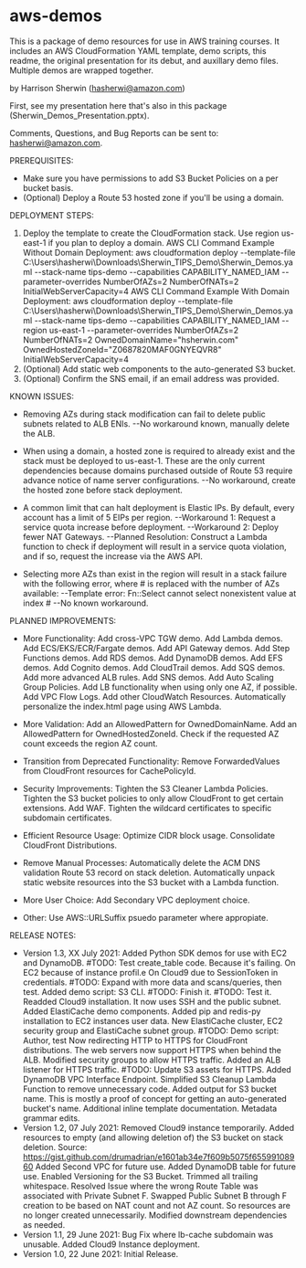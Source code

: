 # aws-demos

This is a package of demo resources for use in AWS training courses. It includes an AWS CloudFormation YAML template, demo scripts, this readme, the original presentation for its debut, and auxillary demo files. Multiple demos are wrapped together.

by Harrison Sherwin (hasherwi@amazon.com)

First, see my presentation here that's also in this package (Sherwin_Demos_Presentation.pptx).

Comments, Questions, and Bug Reports can be sent to: hasherwi@amazon.com.

PREREQUISITES:
  - Make sure you have permissions to add S3 Bucket Policies on a per bucket basis.
  - (Optional) Deploy a Route 53 hosted zone if you'll be using a domain.

DEPLOYMENT STEPS:
  1. Deploy the template to create the CloudFormation stack. Use region us-east-1 if you plan to deploy a domain.
    AWS CLI Command Example Without Domain Deployment:
      aws cloudformation deploy --template-file C:\Users\hasherwi\Downloads\Sherwin_TIPS_Demo\Sherwin_Demos.yaml --stack-name tips-demo --capabilities CAPABILITY_NAMED_IAM --parameter-overrides NumberOfAZs=2 NumberOfNATs=2  InitialWebServerCapacity=4
    AWS CLI Command Example With Domain Deployment:
      aws cloudformation deploy --template-file C:\Users\hasherwi\Downloads\Sherwin_TIPS_Demo\Sherwin_Demos.yaml --stack-name tips-demo --capabilities CAPABILITY_NAMED_IAM --region us-east-1 --parameter-overrides NumberOfAZs=2 NumberOfNATs=2 OwnedDomainName="hsherwin.com" OwnedHostedZoneId="Z0687820MAF0GNYEQVR8" InitialWebServerCapacity=4
  2. (Optional) Add static web components to the auto-generated S3 bucket.
  3. (Optional) Confirm the SNS email, if an email address was provided.

KNOWN ISSUES:
  - Removing AZs during stack modification can fail to delete public subnets related to ALB ENIs.
    --No workaround known, manually delete the ALB.

  - When using a domain, a hosted zone is required to already exist and the stack must be deployed to us-east-1. These are the only current dependencies because domains purchased outside of Route 53 require advance notice of name server configurations.
    --No workaround, create the hosted zone before stack deployment.

  - A common limit that can halt deployment is Elastic IPs. By default, every account has a limit of 5 EIPs per region.
    --Workaround 1: Request a service quota increase before deployment.
    --Workaround 2: Deploy fewer NAT Gateways.
    --Planned Resolution: Construct a Lambda function to check if deployment will result in a service quota violation, and if so, request the increase via the AWS API.

  - Selecting more AZs than exist in the region will result in a stack failure with the following error, where # is replaced with the number of AZs available:
    --Template error: Fn::Select cannot select nonexistent value at index #
    --No known workaround.

PLANNED IMPROVEMENTS:
  - More Functionality:
    Add cross-VPC TGW demo.
    Add Lambda demos.
    Add ECS/EKS/ECR/Fargate demos.
    Add API Gateway demos.
    Add Step Functions demos.
    Add RDS demos.
    Add DynamoDB demos.
    Add EFS demos.
    Add Cognito demos.
    Add CloudTrail demos.
    Add SQS demos.
    Add more advanced ALB rules.
    Add SNS demos.
    Add Auto Scaling Group Policies.
    Add LB functionality when using only one AZ, if possible.
    Add VPC Flow Logs.
    Add other CloudWatch Resources.
    Automatically personalize the index.html page using AWS Lambda.

  - More Validation:
    Add an AllowedPattern for OwnedDomainName.
    Add an AllowedPattern for OwnedHostedZoneId.
    Check if the requested AZ count exceeds the region AZ count.

  - Transition from Deprecated Functionality:
    Remove ForwardedValues from CloudFront resources for CachePolicyId.

  - Security Improvements:
    Tighten the S3 Cleaner Lambda Policies.
    Tighten the S3 bucket policies to only allow CloudFront to get certain extensions.
    Add WAF.
    Tighten the wildcard certificates to specific subdomain certificates.

  - Efficient Resource Usage:
    Optimize CIDR block usage.
    Consolidate CloudFront Distributions.

  - Remove Manual Processes:
    Automatically delete the ACM DNS validation Route 53 record on stack deletion.
    Automatically unpack static website resources into the S3 bucket with a Lambda function.

  - More User Choice:
    Add Secondary VPC deployment choice.

  - Other:
    Use AWS::URLSuffix psuedo parameter where appropiate.

RELEASE NOTES:
  - Version 1.3, XX July 2021:
    Added Python SDK demos for use with EC2 and DynamoDB.
      #TODO: Test create_table code. Because it's failing. On EC2 because of instance profil.e On Cloud9 due to SessionToken in credentials.
      #TODO: Expand with more data and scans/queries, then test.
    Added demo script: S3 CLI.
      #TODO: Finish it.
      #TODO: Test it.
    Readded Cloud9 installation.
      It now uses SSH and the public subnet.
    Added ElastiCache demo components.
      Added pip and redis-py installation to EC2 instances user data.
      New ElastiCache cluster, EC2 security group and ElastiCache subnet group.
      #TODO: Demo script: Author, test
    Now redirecting HTTP to HTTPS for CloudFront distributions.
    The web servers now support HTTPS when behind the ALB.
      Modified security groups to allow HTTPS traffic.
      Added an ALB listener for HTTPS traffic.
    #TODO: Update S3 assets for HTTPS.
    Added DynamoDB VPC Interface Endpoint.
    Simplified S3 Cleanup Lambda Function to remove unnecessary code.
    Added output for S3 bucket name.
      This is mostly a proof of concept for getting an auto-generated bucket's name.
    Additional inline template documentation.
    Metadata grammar edits.
  - Version 1.2, 07 July 2021:
    Removed Cloud9 instance temporarily.
    Added resources to empty (and allowing deletion of) the S3 bucket on stack deletion.
      Source: https://gist.github.com/drumadrian/e1601ab34e7f609b5075f65599108960
    Added Second VPC for future use.
    Added DynamoDB table for future use.
    Enabled Versioning for the S3 Bucket.
    Trimmed all trailing whitespace.
    Resolved Issue where the wrong Route Table was associated with Private Subnet F.
    Swapped Public Subnet B through F creation to be based on NAT count and not AZ count. So resources are no longer created unnecessarily. Modified downstream dependencies as needed.
  - Version 1.1, 29 June 2021:
    Bug Fix where lb-cache subdomain was unusable.
    Added Cloud9 Instance deployment.
  - Version 1.0, 22 June 2021:
    Initial Release.
